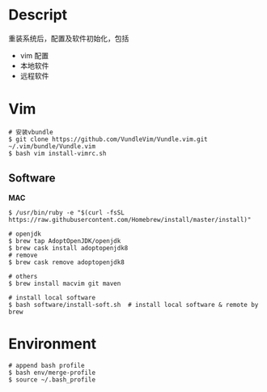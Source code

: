 # Descript

重装系统后，配置及软件初始化，包括

- vim 配置
- 本地软件
- 远程软件

# Vim

```shell
# 安装vbundle
$ git clone https://github.com/VundleVim/Vundle.vim.git ~/.vim/bundle/Vundle.vim
$ bash vim install-vimrc.sh
```

## Software

**MAC**

```shell
$ /usr/bin/ruby -e "$(curl -fsSL https://raw.githubusercontent.com/Homebrew/install/master/install)"

# openjdk
$ brew tap AdoptOpenJDK/openjdk
$ brew cask install adoptopenjdk8
# remove
$ brew cask remove adoptopenjdk8

# others
$ brew install macvim git maven

# install local software
$ bash software/install-soft.sh  # install local software & remote by brew
```

# Environment

```shell
# append bash profile 
$ bash env/merge-profile
$ source ~/.bash_profile
```

